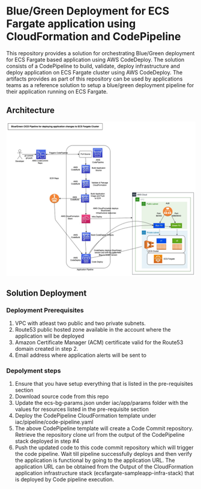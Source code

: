 # Blue/Green Deployment for ECS Fargate application using CloudFormation and CodePipeline

This repository provides a solution for orchestrating Blue/Green deployment for ECS Fargate based application using AWS CodeDeploy. The solution consists of a CodePipeline to build, validate, deploy infrastructure and deploy application on ECS Fargate cluster using AWS CodeDeploy. The artifacts provides as part of this repository can be used by applications teams as a reference solution to setup a blue/green deployment pipeline for their application running on ECS Fargate.

## Architecture

![Diagram](images/CodeDeploy_BlueGreen_ECSFargate-CICD-Pipeline.jpg)

## Solution Deployment

### Deployment Prerequisites
1. VPC with atleast two public and two private subnets. 
2. Route53 public hosted zone available in the account where the application will be deployed
3. Amazon Certificate Manager (ACM) certificate valid for the Route53 domain created in step 2.
4. Email address where application alerts will be sent to

### Depolyment steps
1. Ensure that you have setup everything that is listed in the pre-requisites section
2. Download source code from this repo
2. Update the ecs-bg-params.json under iac/app/params folder with the values for resources listed in the pre-requisite section
4. Deploy the CodePipeline CloudFormation template under iac/pipeline/code-pipeline.yaml
5. The above CodePipeline template will create a Code Commit repository. Retrieve the repository clone url from the output of the CodePipeline stack deployed in step #4
6. Push the updated code to this code commit repository which will trigger the code pipeline. Wait till pipeline successfully deploys and then verify the application is functional by going to the application URL. The application URL can be obtained from the Output of the CloudFormation application infrastructure stack (ecsfargate-sampleapp-infra-stack) that is deployed by Code pipeline execution.

